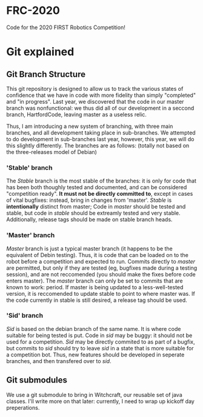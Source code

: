 # FRC-2020
Code for the 2020 FIRST Robotics Competition!

# Git explained

## Git Branch Structure
This git repository is designed to allow us to track the various states of confidence
that we have in code with more fidelity than simply "completed" and "in progress".
Last year, we discovered that the code in our master branch was nonfunctional: we thus
did all of our development in a seccond branch, HartfordCode, leaving master as a
useless relic.

Thus, I am introducing a new system of branching, with three main branches, and all
development taking place in sub-branches.  We attempted to do development in sub-branches
last year, however, this year, we will do this slightly differently.  The branches are
as follows: (totally not based on the three-releases model of Debian)

### 'Stable' branch
The *Stable* branch is the most stable of the branches: it is only for code that has been
both thoughly tested and documented, and can be considered "competition ready".  **It 
must not be directly committed to**, except in cases of vital bugfixes: instead, bring
in changes from 'master'.  *Stable* is **intentionally** distinct from master; Code 
in *master* should be tested and stable, but code in *stable* should be extreamly tested
and very stable.  Additionally, release tags should be made on stable branch heads.

###  'Master' branch
*Master* branch is just a typical master branch (it happens to be the equivalent of Debin
testing).  Thus, it is code that can be loaded on to the robot before a competition and
expected to run.  Commits directly to *master* are permitted, but only if they are tested
(eg, bugfixes made during a testing session), and are not reccomended (you should make the
fixes before code enters master).  The *master* branch can only be set to commits that are 
known to work: period.  If master is being updated to a less-well-tested version, it is
reccomended to update stable to point to where master was.  If the code currently in stable 
is still desired, a release tag should be used.

### 'Sid' branch
*Sid* is based on the debian branch of the same name.  It is where code suitable  for being
tested is put.  Code in *sid* may be buggy: it should not be used for a competition.
*Sid* may be directly commited to as part of a bugfix, but commits to *sid* should
try to leave *sid* in a state that is more suitable for a competition bot.  Thus,
new features should be developed in seperate branches, and then transfered over to *sid*.

## Git submodules
We use a git submodule to bring in Witchcraft, our reusable set of java classes.  I'll
write more on that later: currently, I need to wrap up kickoff day preperations.
